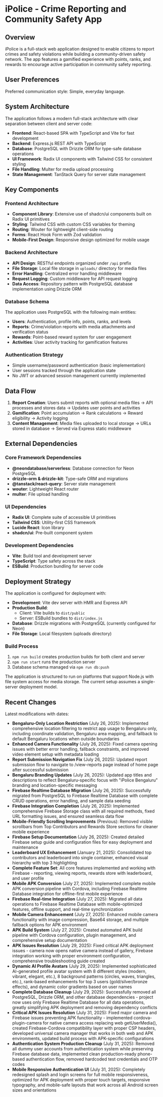 # iPolice - Crime Reporting and Community Safety App

## Overview

iPolice is a full-stack web application designed to enable citizens to report crimes and safety violations while building a community-driven safety network. The app features a gamified experience with points, ranks, and rewards to encourage active participation in community safety reporting.

## User Preferences

Preferred communication style: Simple, everyday language.

## System Architecture

The application follows a modern full-stack architecture with clear separation between client and server code:

- **Frontend**: React-based SPA with TypeScript and Vite for fast development
- **Backend**: Express.js REST API with TypeScript
- **Database**: PostgreSQL with Drizzle ORM for type-safe database operations
- **UI Framework**: Radix UI components with Tailwind CSS for consistent styling
- **File Handling**: Multer for media upload processing
- **State Management**: TanStack Query for server state management

## Key Components

### Frontend Architecture
- **Component Library**: Extensive use of shadcn/ui components built on Radix UI primitives
- **Styling**: Tailwind CSS with custom CSS variables for theming
- **Routing**: Wouter for lightweight client-side routing
- **Forms**: React Hook Form with Zod validation
- **Mobile-First Design**: Responsive design optimized for mobile usage

### Backend Architecture
- **API Design**: RESTful endpoints organized under `/api` prefix
- **File Storage**: Local file storage in `uploads/` directory for media files
- **Error Handling**: Centralized error handling middleware
- **Request Logging**: Custom middleware for API request logging
- **Data Access**: Repository pattern with PostgreSQL database implementation using Drizzle ORM

### Database Schema
The application uses PostgreSQL with the following main entities:
- **Users**: Authentication, profile info, points, ranks, and levels
- **Reports**: Crime/violation reports with media attachments and verification status
- **Rewards**: Point-based reward system for user engagement
- **Activities**: User activity tracking for gamification features

### Authentication Strategy
- Simple username/password authentication (basic implementation)
- User sessions tracked through the application state
- No JWT or advanced session management currently implemented

## Data Flow

1. **Report Creation**: Users submit reports with optional media files → API processes and stores data → Updates user points and activities
2. **Gamification**: Point accumulation → Rank calculations → Reward eligibility → Activity logging
3. **Content Management**: Media files uploaded to local storage → URLs stored in database → Served via Express static middleware

## External Dependencies

### Core Framework Dependencies
- **@neondatabase/serverless**: Database connection for Neon PostgreSQL
- **drizzle-orm & drizzle-kit**: Type-safe ORM and migrations
- **@tanstack/react-query**: Server state management
- **wouter**: Lightweight React router
- **multer**: File upload handling

### UI Dependencies
- **Radix UI**: Complete suite of accessible UI primitives
- **Tailwind CSS**: Utility-first CSS framework
- **Lucide React**: Icon library
- **shadcn/ui**: Pre-built component system

### Development Dependencies
- **Vite**: Build tool and development server
- **TypeScript**: Type safety across the stack
- **ESBuild**: Production bundling for server code

## Deployment Strategy

The application is configured for deployment with:

- **Development**: Vite dev server with HMR and Express API
- **Production Build**: 
  - Client: Vite builds to `dist/public`
  - Server: ESBuild bundles to `dist/index.js`
- **Database**: Drizzle migrations with PostgreSQL (currently configured for Neon)
- **File Storage**: Local filesystem (uploads directory)

### Build Process
1. `npm run build` creates production builds for both client and server
2. `npm run start` runs the production server
3. Database schema managed via `npm run db:push`

The application is structured to run on platforms that support Node.js with file system access for media storage. The current setup assumes a single-server deployment model.

## Recent Changes

Latest modifications with dates:
- **Bengaluru-Only Location Restriction** (July 26, 2025): Implemented comprehensive location filtering to restrict app usage to Bengaluru only, including coordinate validation, Bengaluru area mapping, and fallback to default Bengaluru locations when outside boundaries
- **Enhanced Camera Functionality** (July 26, 2025): Fixed camera opening issues with better error handling, fallback constraints, and improved video element setup with metadata loading
- **Report Submission Navigation Fix** (July 26, 2025): Updated report submission flow to navigate to /view-reports page instead of home page after successful submission
- **Bengaluru Branding Updates** (July 26, 2025): Updated app titles and descriptions to reflect Bengaluru-specific focus with "iPolice Bengaluru" branding and location-specific messaging
- **Firebase Realtime Database Migration** (July 26, 2025): Successfully migrated from PostgreSQL to Firebase Realtime Database with complete CRUD operations, error handling, and sample data seeding
- **Firebase Integration Completion** (July 26, 2025): Implemented comprehensive Firebase Storage class with all required methods, fixed URL formatting issues, and ensured seamless data flow
- **Mobile-Friendly Scrolling Improvements** (Previous): Removed visible scrollbars from Top Contributors and Rewards Store sections for cleaner mobile experience
- **Firebase Setup Documentation** (July 26, 2025): Created detailed Firebase setup guide and configuration files for easy deployment and maintenance
- **Leaderboard UX Enhancement** (January 21, 2025): Consolidated top contributors and leaderboard into single container, enhanced visual hierarchy with top 3 highlighting
- **Complete Feature Set**: All core features implemented and working with Firebase - reporting, viewing reports, rewards store with leaderboard, and user profile
- **Mobile APK Conversion** (July 27, 2025): Implemented complete mobile APK conversion pipeline with Cordova, including Firebase Realtime Database integration for offline-first mobile experience
- **Firebase Real-time Integration** (July 27, 2025): Migrated all data operations to Firebase Realtime Database with mobile-optimized features, offline support, and real-time synchronization
- **Mobile Camera Enhancement** (July 27, 2025): Enhanced mobile camera functionality with image compression, Base64 storage, and multiple fallback options for APK environment
- **APK Build System** (July 27, 2025): Created automated APK build pipeline with Cordova configuration, plugin management, and comprehensive setup documentation
- **APK Issues Resolution** (July 29, 2025): Fixed critical APK deployment issues - camera now opens native camera instead of gallery, Firebase integration working with proper environment configuration, comprehensive troubleshooting guide created
- **Dynamic AI Profile Avatars** (July 29, 2025): Implemented sophisticated AI-generated profile avatar system with 8 different styles (modern, vibrant, elegant, etc.), 8 background patterns (circles, waves, triangles, etc.), rank-based enhancements for top 3 users (gold/silver/bronze effects), and dynamic color gradients based on user names
- **Complete Database Cleanup** (July 29, 2025): Successfully removed all PostgreSQL, Drizzle ORM, and other database dependencies - project now uses only Firebase Realtime Database for all data operations, greatly simplifying APK deployment and removing dependency conflicts
- **Critical APK Issues Resolution** (July 31, 2025): Fixed major camera and Firebase issues preventing APK functionality - implemented cordova-plugin-camera for native camera access replacing web getUserMedia(), created Firebase-Cordova compatibility layer with proper CSP headers, developed universal camera manager that works in both web and APK environments, updated build process with APK-specific configurations
- **Authentication System Production Cleanup** (July 31, 2025): Removed all dummy user accounts from authentication system while preserving Firebase database data, implemented clean production-ready phone-based authentication flow, removed hardcoded test credentials and OTP codes
- **Mobile Responsive Authentication UI** (July 31, 2025): Completely redesigned splash and login screens for full mobile responsiveness, optimized for APK deployment with proper touch targets, responsive typography, and mobile-safe layouts that work across all Android screen sizes and orientations
